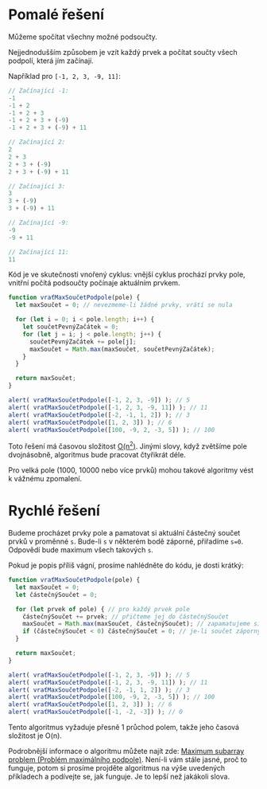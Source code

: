 # Pomalé řešení

Můžeme spočítat všechny možné podsoučty.

Nejjednodušším způsobem je vzít každý prvek a počítat součty všech podpolí, která jím začínají.

Například pro `[-1, 2, 3, -9, 11]`:

```js no-beautify
// Začínající -1:
-1
-1 + 2
-1 + 2 + 3
-1 + 2 + 3 + (-9)
-1 + 2 + 3 + (-9) + 11

// Začínající 2:
2
2 + 3
2 + 3 + (-9)
2 + 3 + (-9) + 11

// Začínající 3:
3
3 + (-9)
3 + (-9) + 11

// Začínající -9:
-9
-9 + 11

// Začínající 11:
11
```

Kód je ve skutečnosti vnořený cyklus: vnější cyklus prochází prvky pole, vnitřní počítá podsoučty počínaje aktuálním prvkem.

```js run
function vraťMaxSoučetPodpole(pole) {
  let maxSoučet = 0; // nevezmeme-li žádné prvky, vrátí se nula

  for (let i = 0; i < pole.length; i++) {
    let součetPevnýZačátek = 0;
    for (let j = i; j < pole.length; j++) {
      součetPevnýZačátek += pole[j];
      maxSoučet = Math.max(maxSoučet, součetPevnýZačátek);
    }
  }

  return maxSoučet;
}

alert( vraťMaxSoučetPodpole([-1, 2, 3, -9]) ); // 5
alert( vraťMaxSoučetPodpole([-1, 2, 3, -9, 11]) ); // 11
alert( vraťMaxSoučetPodpole([-2, -1, 1, 2]) ); // 3
alert( vraťMaxSoučetPodpole([1, 2, 3]) ); // 6
alert( vraťMaxSoučetPodpole([100, -9, 2, -3, 5]) ); // 100
```

Toto řešení má časovou složitost [O(n<sup>2</sup>)](https://cs.wikipedia.org/wiki/Landauova_notace). Jinými slovy, když zvětšíme pole dvojnásobně, algoritmus bude pracovat čtyřikrát déle.

Pro velká pole (1000, 10000 nebo více prvků) mohou takové algoritmy vést k vážnému zpomalení.

# Rychlé řešení

Budeme procházet prvky pole a pamatovat si aktuální částečný součet prvků v proměnné `s`. Bude-li `s` v některém bodě záporné, přiřadíme `s=0`. Odpovědí bude maximum všech takových `s`.

Pokud je popis příliš vágní, prosíme nahlédněte do kódu, je dosti krátký:

```js run demo
function vraťMaxSoučetPodpole(pole) {
  let maxSoučet = 0;
  let částečnýSoučet = 0;

  for (let prvek of pole) { // pro každý prvek pole
    částečnýSoučet += prvek; // přičteme jej do částečnýSoučet
    maxSoučet = Math.max(maxSoučet, částečnýSoučet); // zapamatujeme si maximum
    if (částečnýSoučet < 0) částečnýSoučet = 0; // je-li součet záporný, vynulujeme ho
  }

  return maxSoučet;
}

alert( vraťMaxSoučetPodpole([-1, 2, 3, -9]) ); // 5
alert( vraťMaxSoučetPodpole([-1, 2, 3, -9, 11]) ); // 11
alert( vraťMaxSoučetPodpole([-2, -1, 1, 2]) ); // 3
alert( vraťMaxSoučetPodpole([100, -9, 2, -3, 5]) ); // 100
alert( vraťMaxSoučetPodpole([1, 2, 3]) ); // 6
alert( vraťMaxSoučetPodpole([-1, -2, -3]) ); // 0
```

Tento algoritmus vyžaduje přesně 1 průchod polem, takže jeho časová složitost je O(n).

Podrobnější informace o algoritmu můžete najít zde: [Maximum subarray problem (Problém maximálního podpole)](http://en.wikipedia.org/wiki/Maximum_subarray_problem). Není-li vám stále jasné, proč to funguje, potom si prosíme projděte algoritmus na výše uvedených příkladech a podívejte se, jak funguje. Je to lepší než jakákoli slova.
